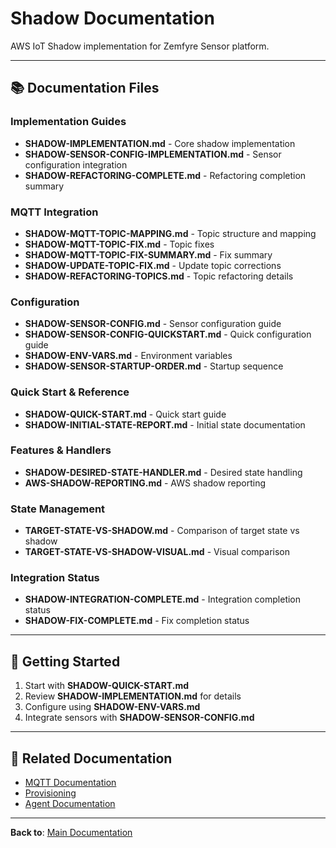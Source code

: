 # Shadow Documentation

AWS IoT Shadow implementation for Zemfyre Sensor platform.

---

## 📚 Documentation Files

### Implementation Guides
- **SHADOW-IMPLEMENTATION.md** - Core shadow implementation
- **SHADOW-SENSOR-CONFIG-IMPLEMENTATION.md** - Sensor configuration integration
- **SHADOW-REFACTORING-COMPLETE.md** - Refactoring completion summary

### MQTT Integration
- **SHADOW-MQTT-TOPIC-MAPPING.md** - Topic structure and mapping
- **SHADOW-MQTT-TOPIC-FIX.md** - Topic fixes
- **SHADOW-MQTT-TOPIC-FIX-SUMMARY.md** - Fix summary
- **SHADOW-UPDATE-TOPIC-FIX.md** - Update topic corrections
- **SHADOW-REFACTORING-TOPICS.md** - Topic refactoring details

### Configuration
- **SHADOW-SENSOR-CONFIG.md** - Sensor configuration guide
- **SHADOW-SENSOR-CONFIG-QUICKSTART.md** - Quick configuration guide
- **SHADOW-ENV-VARS.md** - Environment variables
- **SHADOW-SENSOR-STARTUP-ORDER.md** - Startup sequence

### Quick Start & Reference
- **SHADOW-QUICK-START.md** - Quick start guide
- **SHADOW-INITIAL-STATE-REPORT.md** - Initial state documentation

### Features & Handlers
- **SHADOW-DESIRED-STATE-HANDLER.md** - Desired state handling
- **AWS-SHADOW-REPORTING.md** - AWS shadow reporting

### State Management
- **TARGET-STATE-VS-SHADOW.md** - Comparison of target state vs shadow
- **TARGET-STATE-VS-SHADOW-VISUAL.md** - Visual comparison

### Integration Status
- **SHADOW-INTEGRATION-COMPLETE.md** - Integration completion status
- **SHADOW-FIX-COMPLETE.md** - Fix completion status

---

## 🚀 Getting Started

1. Start with **SHADOW-QUICK-START.md**
2. Review **SHADOW-IMPLEMENTATION.md** for details
3. Configure using **SHADOW-ENV-VARS.md**
4. Integrate sensors with **SHADOW-SENSOR-CONFIG.md**

---

## 🔗 Related Documentation

- [MQTT Documentation](../mqtt/)
- [Provisioning](../provisioning/)
- [Agent Documentation](../../agent/docs/)

---

**Back to**: [Main Documentation](../README.md)
